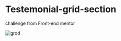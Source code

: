 # Testemonial-grid-section
challenge from Front-end mentor


![grod](https://user-images.githubusercontent.com/50673887/134270709-3c510542-0938-49fb-8f5f-5de3962599e0.png)

